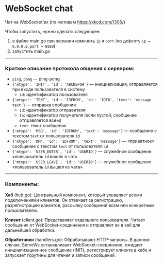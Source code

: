 # WebSocket chat
Чат на WebSocket'ах (по мотивам https://xkcd.com/1305/)

Чтобы запустить, нужно сделать следующее:

1. в файле main.go при желании изменить `ip` и `port` (по дефолту `ip = 0.0.0.0`, `port = 8080`)
2. запустить main.go

---

### Краткое описание протокола общения с сервером:

* `ping`, `pong` — ping-pong
* `{'mtype': 'INIT', 'id': 'ABCDEFGH'}` — инициализация, отправляется при входе пользователя в систему
    - `id`: идентификатор пользователя
* `{'mtype': 'TEXT', 'id': 'IDFROM', 'to': 'IDTO', 'text': 'message text'}` — отправка сообщения
    - `id`: идентификатор отправителя
    - `to`: идентификатор получателя (если пустой, сообщение отправляется всем)
    - `text`: текст сообщения
* `{'mtype': 'MSG', 'id': 'IDFROM', 'text': 'message'}` — сообщение с текстом `text` от пользователя `id`
* `{'mtype': 'DM', 'id': 'IDFROM', 'text': 'message'}` — «приватное» сообщение с текстом `text` от пользователя `id`
* `{'mtype': 'USER_ENTER', 'id': 'USERID'}` — служебное сообщение «пользователь `id` вошёл в чат»
* `{'mtype': 'USER_LEAVE', 'id': 'USERID'}` — служебное сообщение «пользователь `id` вышел из чата»

---

### Компоненты:
**Хаб** (hub.go): Центральный компонент, который управляет всеми подключениями клиентов. Он отвечает за регистрацию, разрегистрацию клиентов, рассылку сообщений всем или конкретным пользователям.

**Клиент** (client.go): Представляет отдельного пользователя. Читает сообщения от WebSocket-соединения и отправляет их в хаб для дальнейшей обработки.

**Обработчики** (handlers.go): Обрабатывают HTTP-запросы. В данном случае, ServeWs устанавливает WebSocket-соединение, ожидает инициализационное сообщение (INIT), регистрирует клиента в хабе и запускает горутины для чтения и записи сообщений.




